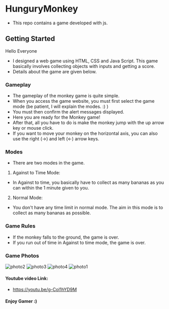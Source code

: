 # **HunguryMonkey**
* This repo contains a game developed with js.

## **Getting Started**
Hello Everyone
* I designed a web game using HTML, CSS and Java Script. This game basically involves collecting objects with inputs and getting a score.
* Details about the game are given below.


### **Gameplay**
* The gameplay of the monkey game is quite simple.
* When you access the game website, you must first select the game mode (be patient, I will explain the modes. :) )
* You must then confirm the alert messages displayed.
* Here you are ready for the Monkey game!
* After that, all you have to do is make the monkey jump with the up arrow key or mouse click.
* If you want to move your monkey on the horizontal axis, you can also use the right (->) and left (<-) arrow keys.

### **Modes**
* There are two modes in the game.
1. Against to Time Mode:
  * In Against to time, you basically have to collect as many bananas as you can within the 1 minute given to you.
2. Normal Mode:
  * You don't have any time limit in normal mode. The aim in this mode is to collect as many bananas as possible.

### **Game Rules**
* If the monkey falls to the ground, the game is over.
* If you run out of time in Against to time mode, the game is over.

### **Game Photos**
![photo2](https://github.com/gelisgen03/HunguryMonkey/assets/113345673/c6e98821-1454-4a28-9ffc-90c1c0af880d)
![photo3](https://github.com/gelisgen03/HunguryMonkey/assets/113345673/e7ba6473-7232-4eaf-91e3-bb19c5a2083d)
![photo4](https://github.com/gelisgen03/HunguryMonkey/assets/113345673/fcd1e4bd-9546-4a19-9963-72e51cc35157)
![photo1](https://github.com/gelisgen03/HunguryMonkey/assets/113345673/947b5310-45e3-445b-b9b1-940629dfa775)

#### Youtube video Link:
* https://youtu.be/g-Col1hYD9M

#### Enjoy Gamer :)

